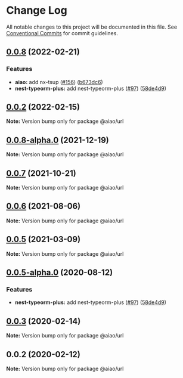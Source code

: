 # Change Log

All notable changes to this project will be documented in this file.
See [Conventional Commits](https://conventionalcommits.org) for commit guidelines.

## [0.0.8](https://github.com/aiao-io/aiao/compare/@aiao/url@0.0.3...@aiao/url@0.0.8) (2022-02-21)


### Features

* **aiao:** add nx-tsup ([#156](https://github.com/aiao-io/aiao/issues/156)) ([b673dc6](https://github.com/aiao-io/aiao/commit/b673dc6e8c618f68d27a21928f60c6abd15d1e7d))
* **nest-typeorm-plus:** add nest-typeorm-plus ([#97](https://github.com/aiao-io/aiao/issues/97)) ([58de4d9](https://github.com/aiao-io/aiao/commit/58de4d9f6595824d86f59d4018ea4065c84f58fa))





## [0.0.2](https://github.com/aiao-io/aiao/compare/@aiao/url@0.0.7...@aiao/url@0.0.2) (2022-02-15)

**Note:** Version bump only for package @aiao/url

## [0.0.8-alpha.0](https://github.com/aiao-io/aiao/compare/@aiao/url@0.0.5-alpha.0...@aiao/url@0.0.8-alpha.0) (2021-12-19)

**Note:** Version bump only for package @aiao/url

## [0.0.7](https://github.com/aiao-io/aiao/compare/@aiao/url@0.0.5...@aiao/url@0.0.7) (2021-10-21)

**Note:** Version bump only for package @aiao/url

## [0.0.6](https://github.com/aiao-io/aiao/compare/@aiao/url@0.0.5-alpha.0...@aiao/url@0.0.6) (2021-08-06)

**Note:** Version bump only for package @aiao/url

## [0.0.5](https://github.com/aiao-io/aiao/compare/@aiao/url@0.0.5-alpha.0...@aiao/url@0.0.5) (2021-03-09)

**Note:** Version bump only for package @aiao/url

## [0.0.5-alpha.0](https://github.com/aiao-io/aiao/compare/@aiao/url@0.0.3...@aiao/url@0.0.5-alpha.0) (2020-08-12)

### Features

- **nest-typeorm-plus:** add nest-typeorm-plus ([#97](https://github.com/aiao-io/aiao/issues/97)) ([58de4d9](https://github.com/aiao-io/aiao/commit/58de4d9f6595824d86f59d4018ea4065c84f58fa))

## [0.0.3](https://github.com/aiao-io/aiao/compare/@aiao/url@0.0.2...@aiao/url@0.0.3) (2020-02-14)

**Note:** Version bump only for package @aiao/url

## 0.0.2 (2020-02-12)

**Note:** Version bump only for package @aiao/url
